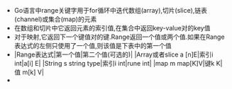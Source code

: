 - Go语言中range关键字用于for循环中迭代数组(array),切片(slice),链表(channel)或集合(map)的元素
- 在数组和切片中它返回元素的索引值,在集合中返回key-value对的key值
- 对于映射,它返回下一个键值对的键.Range返回一个值或两个值.如果在Range表达式的左侧只使用了一个值,则该值是下表中的第一个值
- |Range表达式|第一个值|第二个值(可选的)|
  |Array或者slice a [n]E|索引i int|a[i] E|
  |String s string type|索引i int|rune int|
  |map m map[K]V|键k K|值 m[k] V|
-